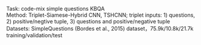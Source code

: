 Task: code-mix simple questions KBQA  
Method: Triplet-Siamese-Hybrid CNN, TSHCNN; triplet inputs: 1) questions, 2) positive/negtive tuple, 3) questions and positive/negative tuple  
Datasets: SimpleQuestions (Bordes et al., 2015) dataset，75.9k/10.8k/21.7k training/validation/test  